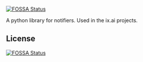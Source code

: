 [![FOSSA Status](https://app.fossa.io/api/projects/git%2Bgithub.com%2Fix-ai%2Fnotifiers.svg?type=shield)](https://app.fossa.io/projects/git%2Bgithub.com%2Fix-ai%2Fnotifiers?ref=badge_shield)

A python library for notifiers. Used in the ix.ai projects.


## License
[![FOSSA Status](https://app.fossa.io/api/projects/git%2Bgithub.com%2Fix-ai%2Fnotifiers.svg?type=large)](https://app.fossa.io/projects/git%2Bgithub.com%2Fix-ai%2Fnotifiers?ref=badge_large)